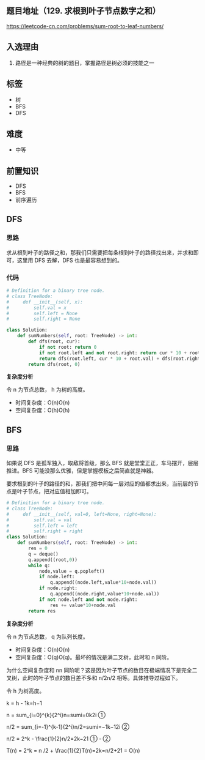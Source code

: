 ## 题目地址（129. 求根到叶子节点数字之和）

https://leetcode-cn.com/problems/sum-root-to-leaf-numbers/

## 入选理由

1. 路径是一种经典的树的题目，掌握路径是树必须的技能之一

## 标签

- 树
- BFS
- DFS

## 难度

- 中等

## 前置知识

- DFS
- BFS
- 前序遍历

## DFS

### 思路

求从根到叶子的路径之和，那我们只需要把每条根到叶子的路径找出来，并求和即可，这里用 DFS 去解，DFS 也是最容易想到的。

### 代码

```python
# Definition for a binary tree node.
# class TreeNode:
#     def __init__(self, x):
#         self.val = x
#         self.left = None
#         self.right = None

class Solution:
    def sumNumbers(self, root: TreeNode) -> int:
        def dfs(root, cur):
            if not root: return 0
            if not root.left and not root.right: return cur * 10 + root.val
            return dfs(root.left, cur * 10 + root.val) + dfs(root.right, cur * 10 + root.val)
        return dfs(root, 0)
```

**复杂度分析**

令 n 为节点总数， h 为树的高度。

- 时间复杂度：O(n)O(n)
- 空间复杂度：O(h)O(h)

## BFS

### 思路

如果说 DFS 是孤军独入，取敌将首级，那么 BFS 就是堂堂正正，车马摆开，层层推进。BFS 可能没那么优雅，但是掌握模板之后简直就是神器。

要求根到的叶子的路径的和，那我们把中间每一层对应的值都求出来，当前层的节点是叶子节点，把对应值相加即可。

```python
# Definition for a binary tree node.
# class TreeNode:
#     def __init__(self, val=0, left=None, right=None):
#         self.val = val
#         self.left = left
#         self.right = right
class Solution:
    def sumNumbers(self, root: TreeNode) -> int:
        res = 0
        q = deque()
        q.append((root,0))
        while q:
            node,value = q.popleft()
            if node.left:
                q.append((node.left,value*10+node.val))
            if node.right:
                q.append((node.right,value*10+node.val))
            if not node.left and not node.right:
                res += value*10+node.val
        return res
```

**复杂度分析**

令 n 为节点总数， q 为队列长度。

- 时间复杂度：O(n)O(n)
- 空间复杂度：O(q)O(q)。最坏的情况是满二叉树，此时和 n 同阶。

为什么空间复杂度和 nn 同阶呢？这是因为叶子节点的数目在极端情况下是完全二叉树，此时的叶子节点的数目差不多和 n/2n/2 相等。具体推导过程如下。

令 h 为树高度。

k = h - 1k=h−1

n = sum_{i=0}^{k}{2^i}n=sumi=0k2i ①

n/2 = sum_{i=-1}^{k-1}{2^i}n/2=sumi=−1k−12i ②

n/2 = 2^k - \frac{1}{2}n/2=2k−21 ① - ②

T(n) = 2^k = n /2 + \frac{1}{2}T(n)=2k=n/2+21 = O(n)
